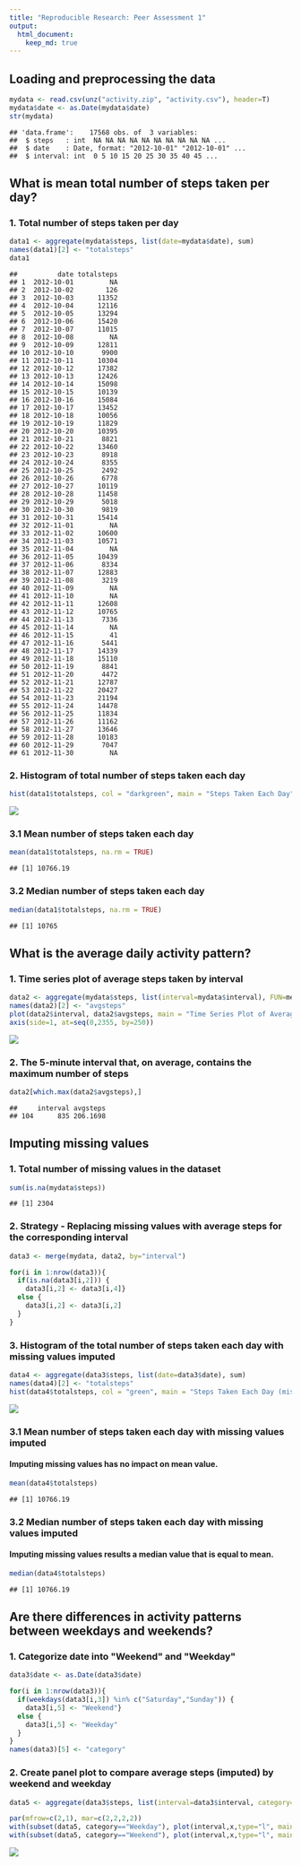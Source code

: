 ```yaml
---
title: "Reproducible Research: Peer Assessment 1"
output: 
  html_document:
    keep_md: true
---
```



## Loading and preprocessing the data

```r
mydata <- read.csv(unz("activity.zip", "activity.csv"), header=T)
mydata$date <- as.Date(mydata$date)
str(mydata)
```

```
## 'data.frame':	17568 obs. of  3 variables:
##  $ steps   : int  NA NA NA NA NA NA NA NA NA NA ...
##  $ date    : Date, format: "2012-10-01" "2012-10-01" ...
##  $ interval: int  0 5 10 15 20 25 30 35 40 45 ...
```

## What is mean total number of steps taken per day?
### 1. Total number of steps taken per day

```r
data1 <- aggregate(mydata$steps, list(date=mydata$date), sum)
names(data1)[2] <- "totalsteps"
data1
```

```
##          date totalsteps
## 1  2012-10-01         NA
## 2  2012-10-02        126
## 3  2012-10-03      11352
## 4  2012-10-04      12116
## 5  2012-10-05      13294
## 6  2012-10-06      15420
## 7  2012-10-07      11015
## 8  2012-10-08         NA
## 9  2012-10-09      12811
## 10 2012-10-10       9900
## 11 2012-10-11      10304
## 12 2012-10-12      17382
## 13 2012-10-13      12426
## 14 2012-10-14      15098
## 15 2012-10-15      10139
## 16 2012-10-16      15084
## 17 2012-10-17      13452
## 18 2012-10-18      10056
## 19 2012-10-19      11829
## 20 2012-10-20      10395
## 21 2012-10-21       8821
## 22 2012-10-22      13460
## 23 2012-10-23       8918
## 24 2012-10-24       8355
## 25 2012-10-25       2492
## 26 2012-10-26       6778
## 27 2012-10-27      10119
## 28 2012-10-28      11458
## 29 2012-10-29       5018
## 30 2012-10-30       9819
## 31 2012-10-31      15414
## 32 2012-11-01         NA
## 33 2012-11-02      10600
## 34 2012-11-03      10571
## 35 2012-11-04         NA
## 36 2012-11-05      10439
## 37 2012-11-06       8334
## 38 2012-11-07      12883
## 39 2012-11-08       3219
## 40 2012-11-09         NA
## 41 2012-11-10         NA
## 42 2012-11-11      12608
## 43 2012-11-12      10765
## 44 2012-11-13       7336
## 45 2012-11-14         NA
## 46 2012-11-15         41
## 47 2012-11-16       5441
## 48 2012-11-17      14339
## 49 2012-11-18      15110
## 50 2012-11-19       8841
## 51 2012-11-20       4472
## 52 2012-11-21      12787
## 53 2012-11-22      20427
## 54 2012-11-23      21194
## 55 2012-11-24      14478
## 56 2012-11-25      11834
## 57 2012-11-26      11162
## 58 2012-11-27      13646
## 59 2012-11-28      10183
## 60 2012-11-29       7047
## 61 2012-11-30         NA
```
### 2. Histogram of total number of steps taken each day

```r
hist(data1$totalsteps, col = "darkgreen", main = "Steps Taken Each Day", xlab = "Number of Steps")
```

![](PA1_template_files/figure-html/daily_hist-1.png)<!-- -->

### 3.1 Mean number of steps taken each day

```r
mean(data1$totalsteps, na.rm = TRUE)
```

```
## [1] 10766.19
```

### 3.2 Median number of steps taken each day

```r
median(data1$totalsteps, na.rm = TRUE)
```

```
## [1] 10765
```

## What is the average daily activity pattern?

### 1. Time series plot of average steps taken by interval

```r
data2 <- aggregate(mydata$steps, list(interval=mydata$interval), FUN=mean, na.rm=TRUE)
names(data2)[2] <- "avgsteps"
plot(data2$interval, data2$avgsteps, main = "Time Series Plot of Average Steps Taken", xlab = "Interval (5-min)", ylab = "Average Steps Taken", type="l", lty = 1)
axis(side=1, at=seq(0,2355, by=250))
```

![](PA1_template_files/figure-html/interval_pattern-1.png)<!-- -->

### 2. The 5-minute interval that, on average, contains the maximum number of steps

```r
data2[which.max(data2$avgsteps),]
```

```
##     interval avgsteps
## 104      835 206.1698
```


## Imputing missing values
### 1. Total number of missing values in the dataset

```r
sum(is.na(mydata$steps))
```

```
## [1] 2304
```

### 2. Strategy - Replacing missing values with average steps for the corresponding interval

```r
data3 <- merge(mydata, data2, by="interval")

for(i in 1:nrow(data3)){
  if(is.na(data3[i,2])) {
    data3[i,2] <- data3[i,4]}
  else {
    data3[i,2] <- data3[i,2]
  }
}
```

### 3. Histogram of the total number of steps taken each day with missing values imputed

```r
data4 <- aggregate(data3$steps, list(date=data3$date), sum)
names(data4)[2] <- "totalsteps"
hist(data4$totalsteps, col = "green", main = "Steps Taken Each Day (missing values imputed)", xlab = "Number of Steps")
```

![](PA1_template_files/figure-html/impute_total-1.png)<!-- -->

### 3.1 Mean number of steps taken each day with missing values imputed
#### Imputing missing values has no impact on mean value.

```r
mean(data4$totalsteps)
```

```
## [1] 10766.19
```

### 3.2 Median number of steps taken each day with missing values imputed
#### Imputing missing values results a median value that is equal to mean.

```r
median(data4$totalsteps)
```

```
## [1] 10766.19
```

## Are there differences in activity patterns between weekdays and weekends?
### 1. Categorize date into "Weekend" and "Weekday"

```r
data3$date <- as.Date(data3$date)

for(i in 1:nrow(data3)){
  if(weekdays(data3[i,3]) %in% c("Saturday","Sunday")) {
    data3[i,5] <- "Weekend"}
  else {
    data3[i,5] <- "Weekday"
  }
}
names(data3)[5] <- "category"
```

### 2. Create panel plot to compare average steps (imputed) by weekend and weekday

```r
data5 <- aggregate(data3$steps, list(interval=data3$interval, category=data3$category), FUN=mean)

par(mfrow=c(2,1), mar=c(2,2,2,2))
with(subset(data5, category=="Weekday"), plot(interval,x,type="l", main = "Average Steps (Weekday)", xlab = "Interval (5-min)", ylab = "Average Steps Taken", col=491,  ylim=c(0,250)))
with(subset(data5, category=="Weekend"), plot(interval,x,type="l", main = "Average Steps (Weekend)", xlab = "Interval (5-min)", ylab = "Average Steps Taken", col=373,  ylim=c(0,250)))
```

![](PA1_template_files/figure-html/impute_avgcompare-1.png)<!-- -->


